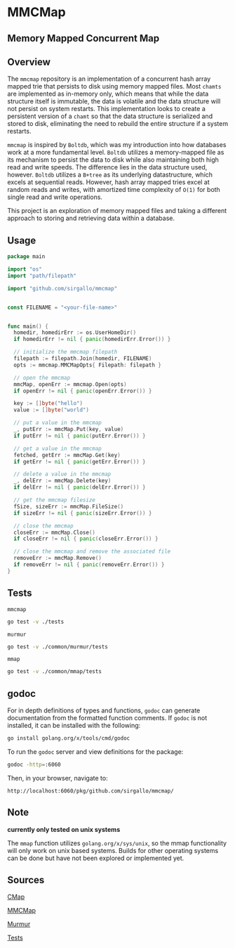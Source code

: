 # MMCMap

## Memory Mapped Concurrent Map


## Overview

The `mmcmap` repository is an implementation of a concurrent hash array mapped trie that persists to disk using memory mapped files. Most `chamts` are implemented as in-memory only, which means that while the data structure itself is immutable, the data is volatile and the data structure will not persist on system restarts. This implementation looks to create a persistent version of a `chamt` so that the data structure is serialized and stored to disk, eliminating the need to rebuild the entire structure if a system restarts.

`mmcmap` is inspired by `Boltdb`, which was my introduction into how databases work at a more fundamental level. `Boltdb` utilizes a memory-mapped file as its mechanism to persist the data to disk while also maintaining both high read and write speeds. The difference lies in the data structure used, however. `Boltdb` utilizes a `B+tree` as its underlying datastructure, which excels at sequential reads. However, hash array mapped tries excel at random reads and writes, with amortized time complexity of `O(1)` for both single read and write operations. 

This project is an exploration of memory mapped files and taking a different approach to storing and retrieving data within a database.


## Usage

```go
package main

import "os"
import "path/filepath"

import "github.com/sirgallo/mmcmap"


const FILENAME = "<your-file-name>"


func main() {
  homedir, homedirErr := os.UserHomeDir()
  if homedirErr != nil { panic(homedirErr.Error()) }

  // initialize the mmcmap filepath
  filepath := filepath.Join(homedir, FILENAME)
  opts := mmcmap.MMCMapOpts{ Filepath: filepath }

  // open the mmcmap
  mmcMap, openErr := mmcmap.Open(opts)
  if openErr != nil { panic(openErr.Error()) }

  key := []byte("hello")
  value := []byte("world")

  // put a value in the mmcmap
  _, putErr := mmcMap.Put(key, value)
  if putErr != nil { panic(putErr.Error()) }

  // get a value in the mmcmap
  fetched, getErr := mmcMap.Get(key)
  if getErr != nil { panic(getErr.Error()) }

  // delete a value in the mmcmap
  _, delErr := mmcMap.Delete(key)
  if delErr != nil { panic(delErr.Error()) }

  // get the mmcmap filesize
  fSize, sizeErr := mmcMap.FileSize()
  if sizeErr != nil { panic(sizeErr.Error()) }

  // close the mmcmap
  closeErr := mmcMap.Close()
  if closeErr != nil { panic(closeErr.Error()) }

  // close the mmcmap and remove the associated file
  removeErr := mmcMap.Remove()
  if removeErr != nil { panic(removeErr.Error()) }
}
```


## Tests

`mmcmap`
```bash
go test -v ./tests
```

`murmur`
```bash
go test -v ./common/murmur/tests
```

`mmap`
```bash
go test -v ./common/mmap/tests
```


## godoc

For in depth definitions of types and functions, `godoc` can generate documentation from the formatted function comments. If `godoc` is not installed, it can be installed with the following:
```bash
go install golang.org/x/tools/cmd/godoc
```

To run the `godoc` server and view definitions for the package:
```bash
godoc -http=:6060
```

Then, in your browser, navigate to:
```
http://localhost:6060/pkg/github.com/sirgallo/mmcmap/
```


## Note

**currently only tested on unix systems**

The `mmap` function utilizes `golang.org/x/sys/unix`, so the mmap functionality will only work on unix based systems. Builds for other operating systems can be done but have not been explored or implemented yet.


## Sources

[CMap](./docs/CMap.md)

[MMCMap](./docs/MMCMap.md)

[Murmur](./docs/Murmur.md)

[Tests](./docs/Tests.md)